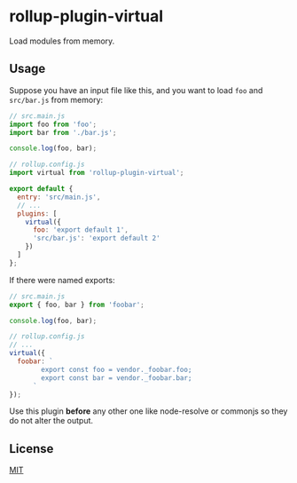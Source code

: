 # rollup-plugin-virtual

Load modules from memory.

## Usage

Suppose you have an input file like this, and you want to load `foo` and `src/bar.js` from memory:

```js
// src.main.js
import foo from 'foo';
import bar from './bar.js';

console.log(foo, bar);
```

```js
// rollup.config.js
import virtual from 'rollup-plugin-virtual';

export default {
  entry: 'src/main.js',
  // ...
  plugins: [
    virtual({
      foo: 'export default 1',
      'src/bar.js': 'export default 2'
    })
  ]
};
```

If there were named exports:

```js
// src.main.js
export { foo, bar } from 'foobar';

console.log(foo, bar);
```

```js
// rollup.config.js
// ...
virtual({
  foobar: `
        export const foo = vendor._foobar.foo;
        export const bar = vendor._foobar.bar;
      `
});
```

Use this plugin **before** any other one like node-resolve or commonjs so they do not alter the output.

## License

[MIT](LICENSE)
